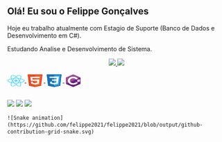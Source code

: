 ## Olá! Eu sou o Felippe Gonçalves

Hoje eu trabalho atualmente com Estagio de Suporte (Banco de Dados e Desenvolvimento em C#).

Estudando Analise e Desenvolvimento de Sistema. 

<div align="center">
  <a href="https://github.com/felippe2021">
  <img height="180em" src="https://github-readme-stats.vercel.app/api?username=felippe2021&show_icons=false&theme=dark&include_all_commits=true&count_private=true"/>
  <img height="180em" src="https://github-readme-stats.vercel.app/api/top-langs/?username=felippe2021&layout=compact&langs_count=7&theme=dark"/>
</div>
  <div style="display: inline_block"><br>
  <img align="center" alt="felippe-React" height="30" width="40" src="https://raw.githubusercontent.com/devicons/devicon/master/icons/react/react-original.svg">
  <img align="center" alt="felippe-HTML" height="30" width="40" src="https://raw.githubusercontent.com/devicons/devicon/master/icons/html5/html5-original.svg">
  <img align="center" alt="felippe-CSS" height="30" width="40" src="https://raw.githubusercontent.com/devicons/devicon/master/icons/css3/css3-original.svg">
  <img align="center" alt="felippe-Csharp" height="30" width="40" src="https://raw.githubusercontent.com/devicons/devicon/master/icons/csharp/csharp-original.svg">
</div>
  
  ##
  <div> 
  <a href="https://instagram.com/rafaballerini" target="_blank"><img src="https://img.shields.io/badge/-Instagram-%23E4405F?style=for-the-badge&logo=instagram&logoColor=white" target="_blank"></a>
  <a href = "felippesilva07@outlook.com"><img src="https://img.shields.io/badge/Microsoft_Outlook-0078D4?style=for-the-badge&logo=microsoft-outlook&logoColor=white"></a>
  <a href="https://www.linkedin.com/in/felippe-gon%C3%A7alves-16072421b/" target="_blank"><img src="https://img.shields.io/badge/-LinkedIn-%230077B5?style=for-the-badge&logo=linkedin&logoColor=white" target="_blank"></a> 
  
    ![Snake animation](https://github.com/felippe2021/felippe2021/blob/output/github-contribution-grid-snake.svg)
  
</div>
